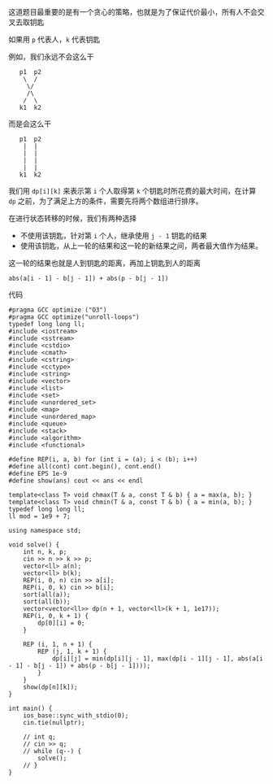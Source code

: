 这道题目最重要的是有一个贪心的策略，也就是为了保证代价最小，所有人不会交叉去取钥匙

如果用 `p` 代表人，`k` 代表钥匙

例如，我们永远不会这么干
```
   p1  p2
    \  /
     \/
     /\
    /  \
   k1  k2
```

而是会这么干
```
   p1  p2
    |  |
    |  |
    |  |
    |  |
   k1  k2
```

我们用 `dp[i][k]` 来表示第 `i` 个人取得第 `k` 个钥匙时所花费的最大时间，在计算 `dp` 之前，为了满足上方的条件，需要先将两个数组进行排序。

在进行状态转移的时候，我们有两种选择
- 不使用该钥匙，针对第 `i` 个人，继承使用 `j - 1` 钥匙的结果
- 使用该钥匙，从上一轮的结果和这一轮的新结果之间，两者最大值作为结果。

这一轮的结果也就是人到钥匙的距离，再加上钥匙到人的距离
```
abs(a[i - 1] - b[j - 1]) + abs(p - b[j - 1])
```

代码

```
#pragma GCC optimize ("O3")
#pragma GCC optimize("unroll-loops")
typedef long long ll;
#include <iostream> 
#include <sstream> 
#include <cstdio> 
#include <cmath> 
#include <cstring> 
#include <cctype> 
#include <string> 
#include <vector> 
#include <list> 
#include <set> 
#include <unordered_set>
#include <map> 
#include <unordered_map>
#include <queue> 
#include <stack> 
#include <algorithm> 
#include <functional> 
 
#define REP(i, a, b) for (int i = (a); i < (b); i++)
#define all(cont) cont.begin(), cont.end()
#define EPS 1e-9
#define show(ans) cout << ans << endl
 
template<class T> void chmax(T & a, const T & b) { a = max(a, b); } 
template<class T> void chmin(T & a, const T & b) { a = min(a, b); } 
typedef long long ll;
ll mod = 1e9 + 7;
 
using namespace std;
 
void solve() {
    int n, k, p;
    cin >> n >> k >> p;
    vector<ll> a(n);
    vector<ll> b(k);
    REP(i, 0, n) cin >> a[i];
    REP(i, 0, k) cin >> b[i];
    sort(all(a));
    sort(all(b));
    vector<vector<ll>> dp(n + 1, vector<ll>(k + 1, 1e17));
    REP(i, 0, k + 1) {
        dp[0][i] = 0;
    }
    
    REP (i, 1, n + 1) {
        REP (j, 1, k + 1) {
            dp[i][j] = min(dp[i][j - 1], max(dp[i - 1][j - 1], abs(a[i - 1] - b[j - 1]) + abs(p - b[j - 1])));
        }
    }
    show(dp[n][k]);
}
 
int main() {
    ios_base::sync_with_stdio(0);
    cin.tie(nullptr);
 
    // int q;
    // cin >> q;
    // while (q--) {
        solve();
    // }
}
```
